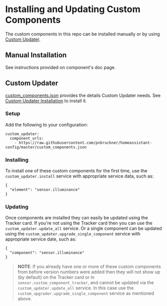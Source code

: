 # Installing and Updating Custom Components
The custom components in this repo can be installed manually or by using [Custom Updater](https://github.com/custom-components/custom_updater).
## Manual Installation
See instructions provided on component's doc page.
## Custom Updater
[custom_components.json](https://github.com/pnbruckner/homeassistant-config/blob/master/custom_components.json) provides the details Custom Updater needs. See [Custom Updater Installation](https://github.com/custom-components/custom_updater#installation) to install it.
### Setup
Add the following to your configuration:
```
custom_updater:
  component_urls:
    - https://raw.githubusercontent.com/pnbruckner/homeassistant-config/master/custom_components.json
```
### Installing
To install one of these custom components for the first time, use the `custom_updater.install` service with appropriate service data, such as:
```
{
  "element": "sensor.illuminance"
}
```
### Updating
Once components are installed they can easily be updated using the Tracker card. If you're not using the Tracker card then you can use the `custom_updater.update_all` service. Or a single component can be updated using the `custom_updater.upgrade_single_component` service with appropriate service date, such as:
```
{
  "component": "sensor.illuminance"
}
```
> __NOTE__: If you already have one or more of these custom components from before version numbers were added then they will not show up (by default) on the Tracker card or in `sensor.custom_component_tracker`, and cannot be updated via the `custom_updater.update_all` service. In this case use the `custom_upgrader.upgrade_single_component` service as mentioned above.
